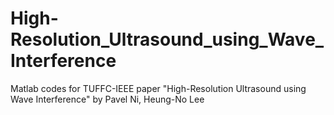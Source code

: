 # High-Resolution_Ultrasound_using_Wave_Interference
Matlab codes for TUFFC-IEEE paper "High-Resolution Ultrasound using Wave Interference" by Pavel Ni, Heung-No Lee
